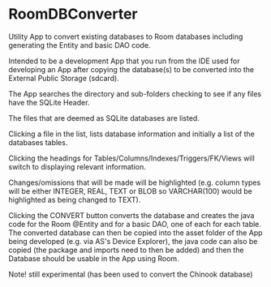 # RoomDBConverter
Utility App to convert existing databases to Room databases including generating the Entity and basic DAO code.

Intended to be a development App that you run from the IDE used for developing an App after copying the database(s) to be converted into the External Public Storage (sdcard).

The App searches the directory and sub-folders checking to see if any files have the SQLite Header.

The files that are deemed as SQLite databases are listed. 

Clicking a file in the list, lists database information and initially a list of the databases tables.

Clicking the headings for Tables/Columns/Indexes/Triggers/FK/Views will switch to displaying relevant information.

Changes/omissions that will be made will be highlighted 
(e.g. column types will be either INTEGER, REAL, TEXT or BLOB so VARCHAR(100) would be highlighted as being changed to TEXT).

Clicking the CONVERT button converts the database and creates the java code for the Room @Entity and for a basic DAO, one of each for each table.
The converted database can then be copied into the asset folder of the App being developed (e.g. via AS's Device Explorer), the java code can also be copied (the package and imports need to then be added) and then the Database should be usable in the App using Room.

Note! still experimental (has been used to convert the Chinook database)
